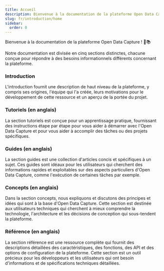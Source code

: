 ```yaml
---
title: Accueil
description: Bienvenue à la documentation de la plateforme Open Data Capture
slug: fr/introduction/home
sidebar:
  order: 0
---
```


Bienvenue à la documentation de la plateforme Open Data Capture ! 🎉📚

Notre documentation est divisée en cinq sections distinctes, chacune conçue pour répondre à des besoins informationnels différents concernant la plateforme.

### Introduction

L'introduction fournit une description de haut niveau de la plateforme, y compris ses origines, l'équipe qui l'a créée, leurs motivations pour le développement de cette ressource et un aperçu de la portée du projet.

### Tutoriels (en anglais)

La section tutoriels est conçue pour un apprentissage pratique, fournissant des instructions étape par étape pour vous aider à démarrer avec l'Open Data Capture et pour vous aider à accomplir des tâches ou des projets spécifiques.

### Guides (en anglais)

La section guides est une collection d'articles concis et spécifiques à un sujet. Ces guides sont idéaux pour les utilisateurs qui cherchent des informations rapides et exploitables sur des aspects particuliers d'Open Data Capture, comme l'exécution de certaines tâches par exemple.

### Concepts (en anglais)

Dans la section concepts, nous expliquons et discutons des principes et idées qui sont à la base d'Open Data Capture. Cette section est destinée aux utilisateurs techniques qui cherchent à mieux comprendre la technologie, l'architecture et les décisions de conception qui sous-tendent la plateforme.

### Référence (en anglais)

La section référence est une ressource complète qui fournit des descriptions détaillées des caractéristiques, des fonctions, des API et des options de configuration de la plateforme. Cette section est un outil précieux pour les développeurs et les utilisateurs qui ont besoin d'informations et de spécifications techniques détaillées.
